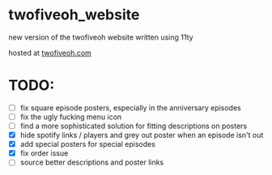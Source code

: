 # twofiveoh_website
new version of the twofiveoh website written using 11ty

hosted at [twofiveoh.com](https://twofiveoh.com)

# TODO:
- [ ] fix square episode posters, especially in the anniversary episodes
- [ ] fix the ugly fucking menu icon
- [ ] find a more sophisticated solution for fitting descriptions on posters
- [X] hide spotify links / players and grey out poster when an episode isn't out
- [X] add special posters for special episodes
- [X] fix order issue
- [ ] source better descriptions and poster links
